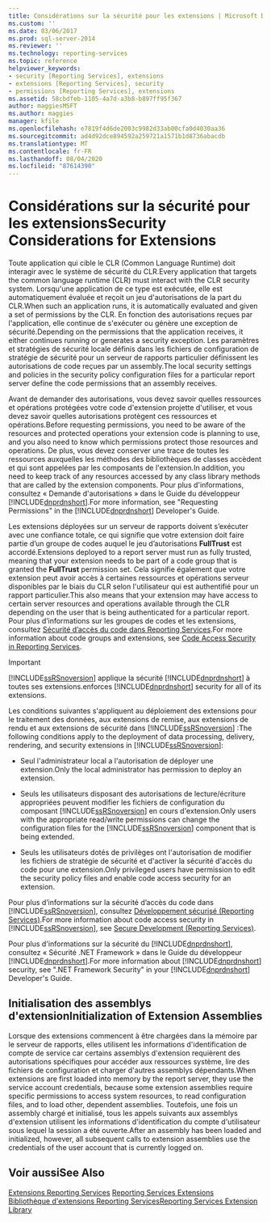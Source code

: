 ```yaml
---
title: Considérations sur la sécurité pour les extensions | Microsoft Docs
ms.custom: ''
ms.date: 03/06/2017
ms.prod: sql-server-2014
ms.reviewer: ''
ms.technology: reporting-services
ms.topic: reference
helpviewer_keywords:
- security [Reporting Services], extensions
- extensions [Reporting Services], security
- permissions [Reporting Services], extensions
ms.assetid: 58cbdfeb-1105-4a7d-a3b8-b897ff95f367
author: maggiesMSFT
ms.author: maggies
manager: kfile
ms.openlocfilehash: e7819f4d6de2003c9982d33ab00cfa0d4030aa36
ms.sourcegitcommit: ad4d92dce894592a259721a1571b1d8736abacdb
ms.translationtype: MT
ms.contentlocale: fr-FR
ms.lasthandoff: 08/04/2020
ms.locfileid: "87614390"
---
```

# <a name="security-considerations-for-extensions"></a><span data-ttu-id="757de-102">Considérations sur la sécurité pour les extensions</span><span class="sxs-lookup"><span data-stu-id="757de-102">Security Considerations for Extensions</span></span>
  <span data-ttu-id="757de-103">Toute application qui cible le CLR (Common Language Runtime) doit interagir avec le système de sécurité du CLR.</span><span class="sxs-lookup"><span data-stu-id="757de-103">Every application that targets the common language runtime (CLR) must interact with the CLR security system.</span></span> <span data-ttu-id="757de-104">Lorsqu'une application de ce type est exécutée, elle est automatiquement évaluée et reçoit un jeu d'autorisations de la part du CLR.</span><span class="sxs-lookup"><span data-stu-id="757de-104">When such an application runs, it is automatically evaluated and given a set of permissions by the CLR.</span></span> <span data-ttu-id="757de-105">En fonction des autorisations reçues par l'application, elle continue de s'exécuter ou génère une exception de sécurité.</span><span class="sxs-lookup"><span data-stu-id="757de-105">Depending on the permissions that the application receives, it either continues running or generates a security exception.</span></span> <span data-ttu-id="757de-106">Les paramètres et stratégies de sécurité locale définis dans les fichiers de configuration de stratégie de sécurité pour un serveur de rapports particulier définissent les autorisations de code reçues par un assembly.</span><span class="sxs-lookup"><span data-stu-id="757de-106">The local security settings and policies in the security policy configuration files for a particular report server define the code permissions that an assembly receives.</span></span>  
  
 <span data-ttu-id="757de-107">Avant de demander des autorisations, vous devez savoir quelles ressources et opérations protégées votre code d'extension projette d'utiliser, et vous devez savoir quelles autorisations protègent ces ressources et opérations.</span><span class="sxs-lookup"><span data-stu-id="757de-107">Before requesting permissions, you need to be aware of the resources and protected operations your extension code is planning to use, and you also need to know which permissions protect those resources and operations.</span></span> <span data-ttu-id="757de-108">De plus, vous devez conserver une trace de toutes les ressources auxquelles les méthodes des bibliothèques de classes accèdent et qui sont appelées par les composants de l'extension.</span><span class="sxs-lookup"><span data-stu-id="757de-108">In addition, you need to keep track of any resources accessed by any class library methods that are called by the extension components.</span></span> <span data-ttu-id="757de-109">Pour plus d'informations, consultez « Demande d'autorisations » dans le Guide du développeur [!INCLUDE[dnprdnshort](../../includes/dnprdnshort-md.md)].</span><span class="sxs-lookup"><span data-stu-id="757de-109">For more information, see "Requesting Permissions" in the [!INCLUDE[dnprdnshort](../../includes/dnprdnshort-md.md)] Developer's Guide.</span></span>  
  
 <span data-ttu-id="757de-110">Les extensions déployées sur un serveur de rapports doivent s’exécuter avec une confiance totale, ce qui signifie que votre extension doit faire partie d’un groupe de codes auquel le jeu d’autorisations **FullTrust** est accordé.</span><span class="sxs-lookup"><span data-stu-id="757de-110">Extensions deployed to a report server must run as fully trusted, meaning that your extension needs to be part of a code group that is granted the **FullTrust** permission set.</span></span> <span data-ttu-id="757de-111">Cela signifie également que votre extension peut avoir accès à certaines ressources et opérations serveur disponibles par le biais du CLR selon l'utilisateur qui est authentifié pour un rapport particulier.</span><span class="sxs-lookup"><span data-stu-id="757de-111">This also means that your extension may have access to certain server resources and operations available through the CLR depending on the user that is being authenticated for a particular report.</span></span> <span data-ttu-id="757de-112">Pour plus d’informations sur les groupes de codes et les extensions, consultez [Sécurité d’accès du code dans Reporting Services](secure-development/code-access-security-in-reporting-services.md).</span><span class="sxs-lookup"><span data-stu-id="757de-112">For more information about code groups and extensions, see [Code Access Security in Reporting Services](secure-development/code-access-security-in-reporting-services.md).</span></span>  
  
> [!IMPORTANT]  
>  [!INCLUDE[ssRSnoversion](../../includes/ssrsnoversion-md.md)] <span data-ttu-id="757de-113">applique la sécurité [!INCLUDE[dnprdnshort](../../includes/dnprdnshort-md.md)] à toutes ses extensions.</span><span class="sxs-lookup"><span data-stu-id="757de-113">enforces [!INCLUDE[dnprdnshort](../../includes/dnprdnshort-md.md)] security for all of its extensions.</span></span>  
  
 <span data-ttu-id="757de-114">Les conditions suivantes s'appliquent au déploiement des extensions pour le traitement des données, aux extensions de remise, aux extensions de rendu et aux extensions de sécurité dans [!INCLUDE[ssRSnoversion](../../includes/ssrsnoversion-md.md)] :</span><span class="sxs-lookup"><span data-stu-id="757de-114">The following conditions apply to the deployment of data processing, delivery, rendering, and security extensions in [!INCLUDE[ssRSnoversion](../../includes/ssrsnoversion-md.md)]:</span></span>  
  
-   <span data-ttu-id="757de-115">Seul l'administrateur local a l'autorisation de déployer une extension.</span><span class="sxs-lookup"><span data-stu-id="757de-115">Only the local administrator has permission to deploy an extension.</span></span>  
  
-   <span data-ttu-id="757de-116">Seuls les utilisateurs disposant des autorisations de lecture/écriture appropriées peuvent modifier les fichiers de configuration du composant [!INCLUDE[ssRSnoversion](../../includes/ssrsnoversion-md.md)] en cours d'extension.</span><span class="sxs-lookup"><span data-stu-id="757de-116">Only users with the appropriate read/write permissions can change the configuration files for the [!INCLUDE[ssRSnoversion](../../includes/ssrsnoversion-md.md)] component that is being extended.</span></span>  
  
-   <span data-ttu-id="757de-117">Seuls les utilisateurs dotés de privilèges ont l'autorisation de modifier les fichiers de stratégie de sécurité et d'activer la sécurité d'accès du code pour une extension.</span><span class="sxs-lookup"><span data-stu-id="757de-117">Only privileged users have permission to edit the security policy files and enable code access security for an extension.</span></span>  
  
 <span data-ttu-id="757de-118">Pour plus d’informations sur la sécurité d’accès du code dans [!INCLUDE[ssRSnoversion](../../includes/ssrsnoversion-md.md)], consultez [Développement sécurisé &#40;Reporting Services&#41;](secure-development/secure-development-reporting-services.md).</span><span class="sxs-lookup"><span data-stu-id="757de-118">For more information about code access security in [!INCLUDE[ssRSnoversion](../../includes/ssrsnoversion-md.md)], see [Secure Development &#40;Reporting Services&#41;](secure-development/secure-development-reporting-services.md).</span></span>  
  
 <span data-ttu-id="757de-119">Pour plus d'informations sur la sécurité du [!INCLUDE[dnprdnshort](../../includes/dnprdnshort-md.md)], consultez « Sécurité .NET Framework » dans le Guide du développeur [!INCLUDE[dnprdnshort](../../includes/dnprdnshort-md.md)].</span><span class="sxs-lookup"><span data-stu-id="757de-119">For more information about [!INCLUDE[dnprdnshort](../../includes/dnprdnshort-md.md)] security, see ".NET Framework Security" in your [!INCLUDE[dnprdnshort](../../includes/dnprdnshort-md.md)] Developer's Guide.</span></span>  
  
## <a name="initialization-of-extension-assemblies"></a><span data-ttu-id="757de-120">Initialisation des assemblys d'extension</span><span class="sxs-lookup"><span data-stu-id="757de-120">Initialization of Extension Assemblies</span></span>  
 <span data-ttu-id="757de-121">Lorsque des extensions commencent à être chargées dans la mémoire par le serveur de rapports, elles utilisent les informations d'identification de compte de service car certains assemblys d'extension requièrent des autorisations spécifiques pour accéder aux ressources système, lire des fichiers de configuration et charger d'autres assemblys dépendants.</span><span class="sxs-lookup"><span data-stu-id="757de-121">When extensions are first loaded into memory by the report server, they use the service account credentials, because some extension assemblies require specific permissions to access system resources, to read configuration files, and to load other, dependent assemblies.</span></span> <span data-ttu-id="757de-122">Toutefois, une fois un assembly chargé et initialisé, tous les appels suivants aux assemblys d'extension utilisent les informations d'identification du compte d'utilisateur sous lequel la session a été ouverte.</span><span class="sxs-lookup"><span data-stu-id="757de-122">After an assembly has been loaded and initialized, however, all subsequent calls to extension assemblies use the credentials of the user account that is currently logged on.</span></span>  
  
## <a name="see-also"></a><span data-ttu-id="757de-123">Voir aussi</span><span class="sxs-lookup"><span data-stu-id="757de-123">See Also</span></span>  
 <span data-ttu-id="757de-124">[Extensions Reporting Services](reporting-services-extensions.md) </span><span class="sxs-lookup"><span data-stu-id="757de-124">[Reporting Services Extensions](reporting-services-extensions.md) </span></span>  
 [<span data-ttu-id="757de-125">Bibliothèque d'extensions Reporting Services</span><span class="sxs-lookup"><span data-stu-id="757de-125">Reporting Services Extension Library</span></span>](reporting-services-extension-library.md)  
  
  
